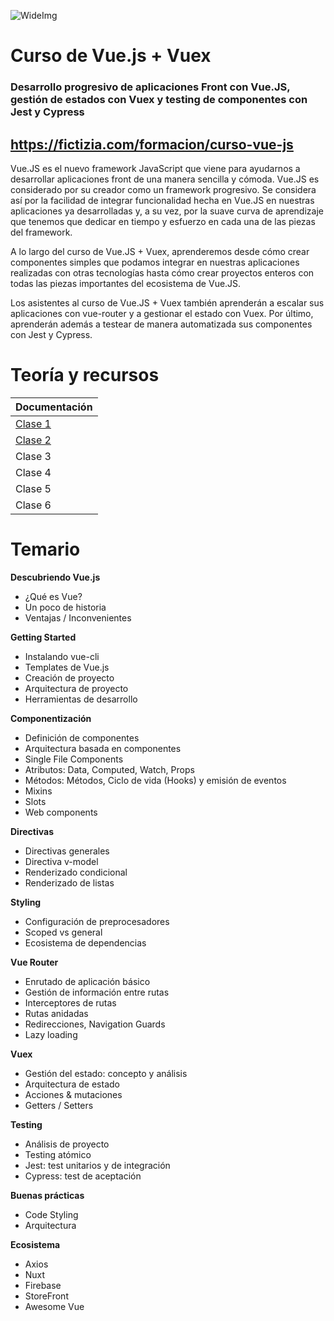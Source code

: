 ![WideImg](http://fictizia.com/img/github/Fictizia-plan-estudios-github.jpg)

# Curso de Vue.js + Vuex

### Desarrollo progresivo de aplicaciones Front con Vue.JS, gestión de estados con Vuex y testing de componentes con Jest y Cypress

## https://fictizia.com/formacion/curso-vue-js

Vue.JS es el nuevo framework JavaScript que viene para ayudarnos a desarrollar aplicaciones front de una manera sencilla y cómoda. Vue.JS es considerado por su creador como un framework progresivo. Se considera así por la facilidad de integrar funcionalidad hecha en Vue.JS en nuestras aplicaciones ya desarrolladas y, a su vez, por la suave curva de aprendizaje que tenemos que dedicar en tiempo y esfuerzo en cada una de las piezas del framework.

A lo largo del curso de Vue.JS + Vuex, aprenderemos desde cómo crear componentes simples que podamos integrar en nuestras aplicaciones realizadas con otras tecnologías hasta cómo crear proyectos enteros con todas las piezas importantes del ecosistema de Vue.JS.

Los asistentes al curso de Vue.JS + Vuex también aprenderán a escalar sus aplicaciones con vue-router y a gestionar el estado con Vuex. Por último, aprenderán además a testear de manera automatizada sus componentes con Jest y Cypress.

Teoría y recursos
=================

| Documentación                       |
| ----------------------------------- |
| [Clase 1](clases/clase-1/README.md) |
| [Clase 2](clases/clase-2/README.md) |
| Clase 3 |
| Clase 4 |
| Clase 5 |
| Clase 6 |

Temario
=================

**Descubriendo Vue.js**
* ¿Qué es Vue?
* Un poco de historia
* Ventajas / Inconvenientes

**Getting Started**
* Instalando vue-cli
* Templates de Vue.js
* Creación de proyecto
* Arquitectura de proyecto
* Herramientas de desarrollo

**Componentización**
* Definición de componentes
* Arquitectura basada en componentes
* Single File Components
* Atributos: Data, Computed, Watch, Props
* Métodos: Métodos, Ciclo de vida (Hooks) y emisión de eventos
* Mixins
* Slots
* Web components

**Directivas**
* Directivas generales
* Directiva v-model
* Renderizado condicional
* Renderizado de listas

**Styling**
* Configuración de preprocesadores
* Scoped vs general
* Ecosistema de dependencias

**Vue Router**
* Enrutado de aplicación básico
* Gestión de información entre rutas
* Interceptores de rutas
* Rutas anidadas
* Redirecciones, Navigation Guards
* Lazy loading

**Vuex**
* Gestión del estado: concepto y análisis
* Arquitectura de estado
* Acciones & mutaciones
* Getters / Setters

**Testing**
* Análisis de proyecto
* Testing atómico
* Jest: test unitarios y de integración
* Cypress: test de aceptación

**Buenas prácticas**
* Code Styling
* Arquitectura

**Ecosistema**
* Axios
* Nuxt
* Firebase
* StoreFront
* Awesome Vue
